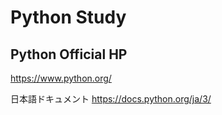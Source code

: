 # Python Study


## Python Official HP

https://www.python.org/

日本語ドキュメント
https://docs.python.org/ja/3/
